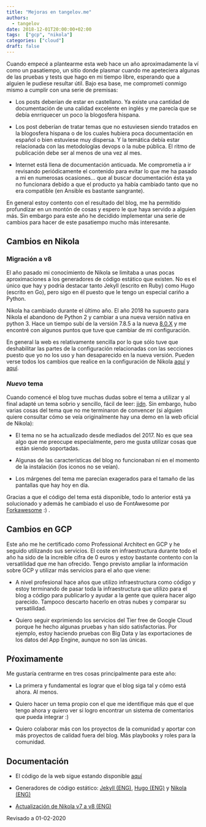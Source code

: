 ```yaml
---
title: "Mejoras en tangelov.me"
authors:
  - tangelov
date: 2018-12-01T20:00:00+02:00
tags:  ["gcp", "nikola"]
categories: ["cloud"]
draft: false
---
```


Cuando empecé a plantearme esta web hace un año aproximadamente la ví como un pasatiempo, un sitio donde plasmar cuando me apeteciera algunas de las pruebas y tests que hago en mi tiempo libre, esperando que a alguien le pudiese resultar útil. Bajo esa base, me comprometí conmigo mismo a cumplir con una serie de premisas:

* Los posts deberían de estar en castellano. Ya existe una cantidad de documentación de una calidad excelente en inglés y me parecía que se debía enrriquecer un poco la blogosfera hispana.

* Los post deberían de tratar temas que no estuviesen siendo tratados en la blogosfera hispana o de los cuales hubiera poca documentación en español o bien estuviese muy dispersa. Y la temática debía estar relacionada con las metodologías devops o la nube pública. El ritmo de publicación debe ser al menos de una vez al mes.

* Internet está llena de documentación anticuada. Me comprometía a ir revisando periódicamente el contenido para evitar lo que me ha pasado a mi en numerosas ocasiones... que al buscar documentación ésta ya no funcionara debido a que el producto ya había cambiado tanto que no era compatible (en Ansible es bastante sangrante).

<!--more-->

En general estoy contento con el resultado del blog, me ha permitido profundizar en un montón de cosas y espero le que haya servido a alguien más. Sin embargo para este año he decidido implementar una serie de cambios para hacer de este pasatiempo mucho más interesante.

## Cambios en Nikola

### Migración a v8
El año pasado mi conocimiento de Nikola se limitaba a unas pocas aproximaciones a los generadores de código estático que existen. No es el único que hay y podría destacar tanto Jekyll (escrito en Ruby) como Hugo (escrito en Go), pero sigo en él puesto que le tengo un especial cariño a Python.

Nikola ha cambiado durante el último año. El año 2018 ha supuesto para Nikola el abandono de Python 2 y cambiar a una nueva versión nativa en python 3. Hace un tiempo subí de la versión 7.8.5 a la nueva [8.0.X](https://getnikola.com/blog/nikola-v800-is-out.html) y me encontré con algunos puntos que tuve que cambiar de mi configuración.

En general la web es relativamente sencilla por lo que sólo tuve que deshabilitar las partes de la configuración relacionadas con las secciones puesto que yo no los uso y han desaparecido en la nueva versión. Pueden verse todos los cambios que realice en la configuración de Nikola [aquí](https://gitlab.com/tangelov/tangelov-me/commit/473f4a7f59ae9b150495710f2a6c840dc44d5536) y [aquí](https://gitlab.com/tangelov/tangelov-me/commit/3a16f93b72be6a4412e7a07d09597357e93fce59).

### _Nuevo_ tema
Cuando comencé el blog tuve muchas dudas sobre el tema a utilizar y al final adapté un tema sobrio y sencillo, fácil de leer: [jidn](https://themes.getnikola.com/v7/jidn/). Sin embargo, hubo varias cosas del tema que no me terminaron de convencer (si alguien quiere consultar cómo se veía originalmente hay una demo en la web oficial de Nikola):

* El tema no se ha actualizado desde mediados del 2017. No es que sea algo que me preocupe especialmente, pero me gusta utilizar cosas que están siendo soportadas.

* Algunas de las características del blog no funcionaban ni en el momento de la instalación (los iconos no se veían).

* Los márgenes del tema me parecían exagerados para el tamaño de las pantallas que hay hoy en día.

Gracias a que el código del tema está disponible, todo lo anterior está ya solucionado y además he cambiado el uso de FontAwesome por [Forkawesome](https://forkawesome.github.io/Fork-Awesome/) :) .

## Cambios en GCP
Este año me he certificado como Professional Architect en GCP y he seguido utilizando sus servicios. El coste en infraestructura durante todo el año ha sido de la increible cifra de 0 euros y estoy bastante contento con la versatilidad que me han ofrecido. Tengo previsto ampliar la información sobre GCP y utilizar más servicios para el año que viene:

* A nivel profesional hace años que utilizo infraestructura como código y estoy terminando de pasar toda la infraestructura que utilizo para el blog a código para publicarlo y ayudar a la gente que quiera hacer algo parecido. Tampoco descarto hacerlo en otras nubes y comparar su versatilidad.

* Quiero seguir exprimiendo los servicios del Tier free de Google Cloud porque he hecho algunas pruebas y han sido satisfactorias. Por ejemplo, estoy haciendo pruebas con Big Data y las exportaciones de los datos del App Engine, aunque no son las únicas.


## Pŕoximamente
Me gustaría centrarme en tres cosas principalmente para este año:

* La primera y fundamental es lograr que el blog siga tal y cómo está ahora. Al menos.

* Quiero hacer un tema propio con el que me identifique más que el que tengo ahora y quiero ver si logro encontrar un sistema de comentarios que pueda integrar :)

* Quiero colaborar más con los proyectos de la comunidad y aportar con más proyectos de calidad fuera del blog. Más playbooks y roles para la comunidad.



## Documentación

* El código de la web sigue estando disponible [aquí](https://gitlab.com/tangelov/tangelov.me)

* Generadores de código estático: [Jekyll (ENG)](https://jekyllrb.com/), [Hugo (ENG)](https://gohugo.io/) y [Nikola (ENG)](https://getnikola.com/)

* [Actualización de Nikola v7 a v8 (ENG)](https://getnikola.com/blog/upgrading-to-nikola-v8.html)


Revisado a 01-02-2020
